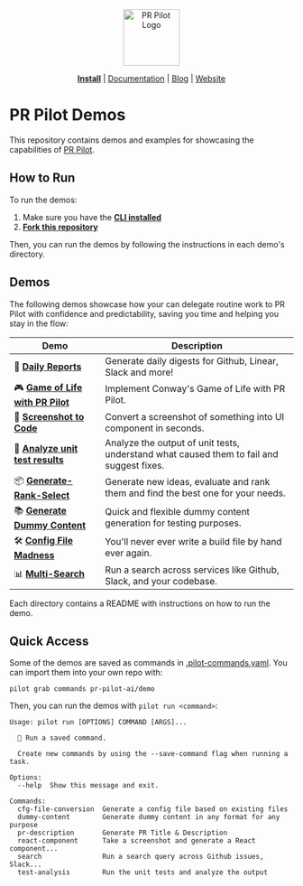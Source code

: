 <div align="center">
<img src="https://avatars.githubusercontent.com/ml/17635?s=140&v=" width="100" alt="PR Pilot Logo">
</div>

<p align="center">
  <a href="https://github.com/apps/pr-pilot-ai/installations/new"><b>Install</b></a> |
  <a href="https://docs.pr-pilot.ai">Documentation</a> | 
  <a href="https://www.pr-pilot.ai/blog">Blog</a> | 
  <a href="https://www.pr-pilot.ai">Website</a>
</p>

# PR Pilot Demos

This repository contains demos and examples for showcasing the capabilities of [PR Pilot](https://docs.pr-pilot.ai/user_guide.html).

## How to Run

To run the demos:
1. Make sure you have the **[CLI installed](https://github.com/PR-Pilot-AI/pr-pilot-cli)**
2. **[Fork this repository](https://github.com/PR-Pilot-AI/demo/fork)**

Then, you can run the demos by following the instructions in each demo's directory.

## Demos

The following demos showcase how your can delegate routine work to PR Pilot with confidence and predictability,
saving you time and helping you stay in the flow:

| Demo                                                     | Description                                                                              |
|----------------------------------------------------------|------------------------------------------------------------------------------------------|
| 📝 **[Daily Reports](daily-report)**                     | Generate daily digests for Github, Linear, Slack and more!                               |
| 🎮 **[Game of Life with PR Pilot](game-of-life)**        | Implement Conway's Game of Life with PR Pilot.                                           |
| 📸 **[Screenshot to Code](screenshot-to-code)**          | Convert a screenshot of something into UI component in seconds.                          |
| 🧪 **[Analyze unit test results](analyze-test-results)** | Analyze the output of unit tests, understand what caused them to fail and suggest fixes. |
| 📦 **[Generate-Rank-Select](generate-rank-select)**      | Generate new ideas, evaluate and rank them and find the best one for your needs.         |
| 📚 **[Generate Dummy Content](generate-dummy-content)**  | Quick and flexible dummy content generation for testing purposes.                        |
| 🛠 **[Config File Madness](config-file-madness)**        | You'll never ever write a build file by hand ever again.                                 |
| 📊 **[Multi-Search](multi-search)**                      | Run a search across services like Github, Slack, and your codebase.                      |

Each directory contains a README with instructions on how to run the demo.

## Quick Access

Some of the demos are saved as commands in [.pilot-commands.yaml](.pilot-commands.yaml). You can 
import them into your own repo with:

```shell
pilot grab commands pr-pilot-ai/demo
```

Then, you can run the demos with `pilot run <command>`:

```shell
Usage: pilot run [OPTIONS] COMMAND [ARGS]...

  🚀 Run a saved command.

  Create new commands by using the --save-command flag when running a task.

Options:
  --help  Show this message and exit.

Commands:
  cfg-file-conversion  Generate a config file based on existing files
  dummy-content        Generate dummy content in any format for any purpose
  pr-description       Generate PR Title & Description
  react-component      Take a screenshot and generate a React component...
  search               Run a search query across Github issues, Slack...
  test-analysis        Run the unit tests and analyze the output

```